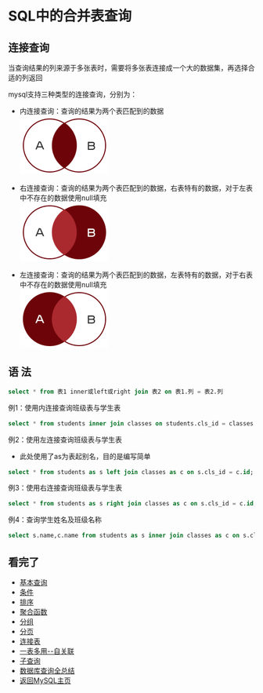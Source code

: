 SQL中的合并表查询  
=====

## 连接查询  
当查询结果的列来源于多张表时，需要将多张表连接成一个大的数据集，再选择合适的列返回  

mysql支持三种类型的连接查询，分别为：  

  * 内连接查询：查询的结果为两个表匹配到的数据  
![1](https://github.com/KissMyLady/MySQL/blob/master/Img/join_on1.png)  

  * 右连接查询：查询的结果为两个表匹配到的数据，右表特有的数据，对于左表中不存在的数据使用null填充  
![2](https://github.com/KissMyLady/MySQL/blob/master/Img/join_on2.png) 

  * 左连接查询：查询的结果为两个表匹配到的数据，左表特有的数据，对于右表中不存在的数据使用null填充  
![3](https://github.com/KissMyLady/MySQL/blob/master/Img/join_on32.png) 
  

## 语 法  
```SQL
select * from 表1 inner或left或right join 表2 on 表1.列 = 表2.列
```
例1：使用内连接查询班级表与学生表
```SQL
select * from students inner join classes on students.cls_id = classes.id;
```
例2：使用左连接查询班级表与学生表
- 此处使用了as为表起别名，目的是编写简单
```SQL
select * from students as s left join classes as c on s.cls_id = c.id;
```
例3：使用右连接查询班级表与学生表
```SQL
select * from students as s right join classes as c on s.cls_id = c.id;
```
例4：查询学生姓名及班级名称
```SQL
select s.name,c.name from students as s inner join classes as c on s.cls_id = c.id;
```

## 看完了  
- [基本查询](https://github.com/KissMyLady/MySQL/blob/master/Note/select_from_databases1.md)  
- [条件](https://github.com/KissMyLady/MySQL/blob/master/Note/select_where.md)   
- [排序](https://github.com/KissMyLady/MySQL/blob/master/Note/select_order_by.md)  
- [聚合函数](https://github.com/KissMyLady/MySQL/blob/master/Note/select_faction.md)  
- [分组](https://github.com/KissMyLady/MySQL/blob/master/Note/select_gorup_by.md)  
- [分页](https://github.com/KissMyLady/MySQL/blob/master/Note/select_limit.md)  
- [连接表](https://github.com/KissMyLady/MySQL/blob/master/Note/select_join_on.md)  
- [一表多用--自关联](https://github.com/KissMyLady/MySQL/blob/master/Note/select_self_knot.md)  
- [子查询](https://github.com/KissMyLady/MySQL/blob/master/Note/select_son_find.md)  
- [数据库查询全总结](https://github.com/KissMyLady/MySQL/blob/master/Note/summary2.md) 
- [返回MySQL主页](https://github.com/KissMyLady/MySQL/blob/master/README.md)
